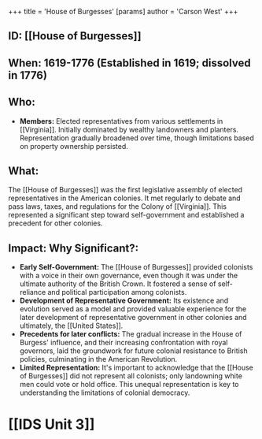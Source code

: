 +++
 title = 'House of Burgesses'
[params]
	author = 'Carson West'
+++
## ID: [[House of Burgesses]] 
## When: 1619-1776 (Established in 1619; dissolved in 1776)

## Who:
* **Members:** Elected representatives from various settlements in [[Virginia]].  Initially dominated by wealthy landowners and planters.  Representation gradually broadened over time, though limitations based on property ownership persisted.

## What:
The [[House of Burgesses]] was the first legislative assembly of elected representatives in the American colonies. It met regularly to debate and pass laws, taxes, and regulations for the Colony of [[Virginia]]. This represented a significant step toward self-government and established a precedent for other colonies.

## Impact: Why Significant?:
* **Early Self-Government:** The [[House of Burgesses]] provided colonists with a voice in their own governance, even though it was under the ultimate authority of the British Crown.  It fostered a sense of self-reliance and political participation among colonists.
* **Development of Representative Government:** Its existence and evolution served as a model and provided valuable experience for the later development of representative government in other colonies and ultimately, the [[United States]].
* **Precedents for later conflicts:**  The gradual increase in the House of Burgess' influence, and their increasing confrontation with royal governors, laid the groundwork for future colonial resistance to British policies, culminating in the American Revolution.
* **Limited Representation:** It's important to acknowledge that the [[House of Burgesses]] did not represent all colonists; only landowning white men could vote or hold office. This unequal representation is key to understanding the limitations of colonial democracy.

# [[IDS Unit 3]]
